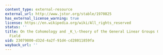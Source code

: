 ```yaml
---
content_type: external-resource
external_url: http://www.jstor.org/stable/1970825
has_external_license_warning: true
license: https://en.wikipedia.org/wiki/All_rights_reserved
status: ''
title: On the Cohomology and _K_\-theory of the General Linear Groups Over a Finite
  Field
uid: 23079800-d32d-4a2f-91d4-cd28011859fa
wayback_url: ''
---
```

